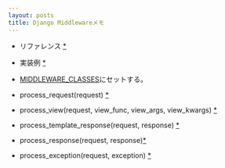 ```yaml
---
layout: posts
title: Django Middlewareメモ
---
```

* リファレンス [*](https://docs.djangoproject.com/en/stable/topics/http/middleware/)
  
* 実装例  [*](https://docs.djangoproject.com/en/stable/ref/middleware/)   
  
* [MIDDLEWARE_CLASSES](https://docs.djangoproject.com/en/stable/ref/settings/#std:setting-MIDDLEWARE_CLASSES)にセットする。
  
* process_request(request) [*](https://docs.djangoproject.com/en/1.8/topics/http/middleware/#process_request)    

* process_view(request, view_func, view_args, view_kwargs) [*](https://docs.djangoproject.com/en/1.8/topics/http/middleware/#process_view)   

* process_template_response(request, response) [*](https://docs.djangoproject.com/en/1.8/topics/http/middleware/#process_template_response)    

* process_response(request, response)[*](https://docs.djangoproject.com/en/1.8/topics/http/middleware/#process_response)    

* process_exception(request, exception) [*](https://docs.djangoproject.com/en/1.8/topics/http/middleware/#process-exception)    
